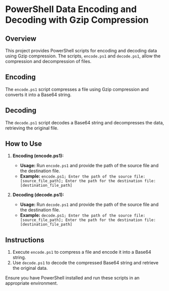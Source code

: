 # PowerShell Data Encoding and Decoding with Gzip Compression

## Overview
This project provides PowerShell scripts for encoding and decoding data using Gzip compression. The scripts, `encode.ps1` and `decode.ps1`, allow the compression and decompression of files.

## Encoding
The `encode.ps1` script compresses a file using Gzip compression and converts it into a Base64 string.

## Decoding
The `decode.ps1` script decodes a Base64 string and decompresses the data, retrieving the original file.

## How to Use
1. **Encoding (encode.ps1):**
   - **Usage:** Run `encode.ps1` and provide the path of the source file and the destination file.
   - **Example:** `encode.ps1; Enter the path of the source file: [source_file_path]; Enter the path for the destination file: [destination_file_path]`

2. **Decoding (decode.ps1):**
   - **Usage:** Run `decode.ps1` and provide the path of the source file and the destination file.
   - **Example:** `decode.ps1; Enter the path of the source file: [source_file_path]; Enter the path for the destination file: [destination_file_path]`

## Instructions
1. Execute `encode.ps1` to compress a file and encode it into a Base64 string.
2. Use `decode.ps1` to decode the compressed Base64 string and retrieve the original data.

Ensure you have PowerShell installed and run these scripts in an appropriate environment.
